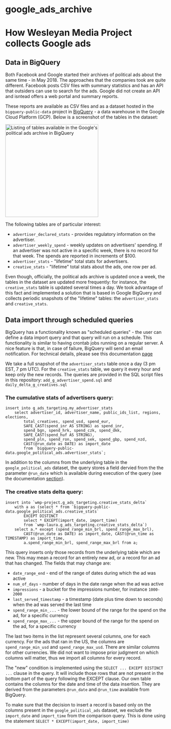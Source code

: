 # google_ads_archive

# How Wesleyan Media Project collects Google ads

## Data in BigQuery

Both Facebook and Google started their archives of political ads about the same time - in May 2018. The approaches that the companies took are quite different. Facebook posts CSV files with summary statistics and has an API that outsiders can use to search for the ads. Google did not create an API and isntead offers a web portal and summary reports.

These reports are available as CSV files and as a dataset hosted in the `bigquery-public-data` project in [BigQuery](https://cloud.google.com/bigquery) - a data warehouse in the Google Cloud Platform (GCP). Below is a screenshot of the tables in the dataset:

<img width="291" alt="Listing of tables available in the Google's political ads archive in BigQuery" src="https://github.com/Wesleyan-Media-Project/google_ads_archive/assets/17502191/c6d16686-f634-4b1b-a067-a8a1c80a6b89">

The following tables are of particular interest:
* `advertiser_declared_stats` - provides regulatory information on the advertiser.
* `advertiser_weekly_spend` - weekly updates on advertisers' spending. If an advertiser was not active in a specific week, there is no record for that week. The spends are reported in increments of $100.
* `advertiser_stats` - "lifetime" total stats for advertisers.
* `creative_stats` - "lifetime" total stats about the ads, one row per ad.

Even though, officially, the political ads archive is updated once a week, the tables in the dataset are updated more frequently: for instance, the `creative_stats` table is updated several times a day. We took advantage of this fact and implemented a solution that is based in Google BigQuery and collects periodic snapshots of the "lifetime" tables: the `advertiser_stats` and `creative_stats`.

## Data import through scheduled queries

BigQuery has a functionality known as "scheduled queries" - the user can define a data import query and that query will run on a schedule. This functionality is similar to having crontab jobs running on a regular server. A nice feature is that, in case of failure, BigQuery will send an email notification. For technical details, please see this documentation [page](https://cloud.google.com/bigquery/docs/scheduling-queries)

We take a full snapshot of the `advertiser_stats` table once a day (3 pm EST, 7 pm UTC). For the `creative_stats` table, we query it every hour and keep only the new records. The queries are provided in the SQL script files in this repository: `add_g_advertiser_spend.sql` and `daily_delta_g_creatives.sql`

### The cumulative stats of advertisers query:
```
insert into g_ads_targeting.my_advertiser_stats 
    select advertiser_id, advertiser_name, public_ids_list, regions, elections, 
        total_creatives, spend_usd, spend_eur, 
        SAFE_CAST(spend_inr AS STRING) as spend_inr, 
        spend_bgn, spend_hrk, spend_czk, spend_dkk, 
        SAFE_CAST(spend_huf AS STRING), 
        spend_pln, spend_ron, spend_sek, spend_gbp, spend_nzd, 
        CAST(@run_date as DATE) as import_date 
        from `bigquery-public-data.google_political_ads.advertiser_stats`;
```
In addition to the columns from the underlying table in the `google_political_ads` dataset, the query stores a field dervied from the the parameter `@run_date` which is available during execution of the query (see the documentation [section](https://cloud.google.com/bigquery/docs/scheduling-queries#available_parameters)).

### The creative stats delta query:

```
insert into `wmp-project.g_ads_targeting.creative_stats_delta` 
    with a as (select * from `bigquery-public-data.google_political_ads.creative_stats` 
        EXCEPT DISTINCT 
        select * EXCEPT(import_date, import_time) 
        from `wmp-laura.g_ads_targeting.creative_stats_delta`) 
    select a.* except (spend_range_min_brl, spend_range_max_brl), 
        CAST(@run_date as DATE) as import_date, CAST(@run_time as TIMESTAMP) as import_time, 
        a.spend_range_min_brl, spend_range_max_brl from a;
```

This query inserts only those records from the underlying table which are new. This may mean a record for an entirely new ad, or a record for an ad that has changed. The fields that may change are:
* `date_range_end` - end of the range of dates during which the ad was active
* `num_of_days` - number of days in the date range when the ad was active
* `impressions` - a bucket for the impressions number, for instance `1000-2000`
* `last_served_timestamp` - a timestamp (date plus time down to seconds) when the ad was served the last time
* `spend_range_min_...` - the lower bound of the range for the spend on the ad, for a specific currency
* `spend_range_max_...` - the upper bound of the range for the spend on the ad, for a specific currency

The last two items in the list represent several columns, one for each currency. For the ads that ran in the US, the columns are `spend_range_min_usd` and `spend_range_max_usd`. There are similar columns for other currencies. We did not want to impose prior judgment on which columns will matter, thus we import all columns for every record.

The "new" condition is implemented using the `SELECT ... EXCEPT DISTINCT ...` clause in the query. It will include those rows that are not present in the bottom part of the query following the EXCEPT clause. Our own table contains the columns for the date and time of the data insertion. They are derived from the parameters `@run_date` and `@run_time` available from BigQuery.

To make sure that the decision to insert a record is based only on the columns present in the `google_political_ads` dataset, we exclude the `import_date` and `import_time` from the comparison query. This is done using the statement `SELECT * EXCEPT(import_date, import_time)`



